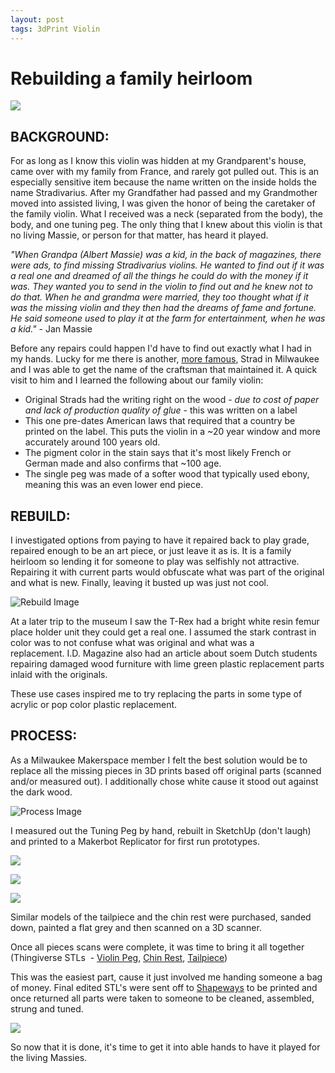 ```yaml
---
layout: post
tags: 3dPrint Violin 
---
```


# Rebuilding a family heirloom

![](http://milwaukeemakerspace.org/wp-content/uploads/2014/05/7760937818_79a3a8f99e_b-640x478.jpg)

## BACKGROUND:

For as long as I know this violin was hidden at my Grandparent's house, came over with my family from France, and rarely got pulled out. This is an especially sensitive item because the name written on the inside holds the name Stradivarius. After my Grandfather had passed and my Grandmother moved into assisted living, I was given the honor of being the caretaker of the family violin. What I received was a neck (separated from the body), the body, and one tuning peg. The only thing that I knew about this violin is that no living Massie, or person for that matter, has heard it played.

_"When Grandpa (Albert Massie) was a kid, in the back of magazines, there were ads, to find missing Stradivarius violins. He wanted to find out if it was a real one and dreamed of all the things he could do with the money if it was. They wanted you to send in the violin to find out and he knew not to do that. When he and grandma were married, they too thought what if it was the missing violin and they then had the dreams of fame and fortune. He said someone used to play it at the farm for entertainment, when he was a kid."_ - Jan Massie

Before any repairs could happen I'd have to find out exactly what I had in my hands. Lucky for me there is another, [more famous](http://www.nytimes.com/2014/02/07/us/stolen-stradivarius-violin-may-have-been-recovered.html?_r=0), Strad in Milwaukee and I was able to get the name of the craftsman that maintained it. A quick visit to him and I learned the following about our family violin:

*   Original Strads had the writing right on the wood - _due to cost of paper and lack of production quality of glue_ - this was written on a label
*   This one pre-dates American laws that required that a country be printed on the label. This puts the violin in a ~20 year window and more accurately around 100 years old.
*   The pigment color in the stain says that it's most likely French or German made and also confirms that ~100 age.
*   The single peg was made of a softer wood that typically used ebony, meaning this was an even lower end piece.


## REBUILD:

I investigated options from paying to have it repaired back to play grade, repaired enough to be an art piece, or just leave it as is. It is a family heirloom so lending it for someone to play was selfishly not attractive. Repairing it with current parts would obfuscate what was part of the original and what is new. Finally, leaving it busted up was just not cool.

![Rebuild Image](http://milwaukeemakerspace.org/wp-content/uploads/2014/05/IMG_20120925_130150-640x480.jpg)

At a later trip to the museum I saw the T-Rex had a bright white resin femur place holder unit they could get a real one. I assumed the stark contrast in color was to not confuse what was original and what was a replacement. I.D. Magazine also had an article about soem Dutch students repairing damaged wood furniture with lime green plastic replacement parts inlaid with the originals.

These use cases inspired me to try replacing the parts in some type of acrylic or pop color plastic replacement.

## PROCESS:
As a Milwaukee Makerspace member I felt the best solution would be to replace all the missing pieces in 3D prints based off original parts (scanned and/or measured out). I additionally chose white cause it stood out against the dark wood.

![Process Image](http://milwaukeemakerspace.org/wp-content/uploads/2014/05/7760977772_bc18ccb17a_b-640x478.jpg)

I measured out the Tuning Peg by hand, rebuilt in SketchUp (don't laugh) and printed to a Makerbot Replicator for first run prototypes.

![](http://milwaukeemakerspace.org/wp-content/uploads/2014/05/7760828672_239ceeb684_o-640x478.jpg)

![](http://milwaukeemakerspace.org/wp-content/uploads/2014/05/8064832329_ff57214536_b-640x425.jpg)

![](http://milwaukeemakerspace.org/wp-content/uploads/2014/05/IMG_20140114_203333-640x480.jpg)

Similar models of the tailpiece and the chin rest were purchased, sanded down, painted a flat grey and then scanned on a 3D scanner.

Once all pieces scans were complete, it was time to bring it all together (Thingiverse STLs  - [Violin Peg](http://www.thingiverse.com/thing:318523), [Chin Rest](http://www.thingiverse.com/thing:318528), [Tailpiece](http://www.thingiverse.com/thing:318526))

This was the easiest part, cause it just involved me handing someone a bag of money. Final edited STL's were sent off to [Shapeways](http://www.shapeways.com/) to be printed and once returned all parts were taken to someone to be cleaned, assembled, strung and tuned.

![](http://milwaukeemakerspace.org/wp-content/uploads/2014/05/14083146853_2c18454ecb_b-640x853.jpg")

So now that it is done, it's time to get it into able hands to have it played for the living Massies.